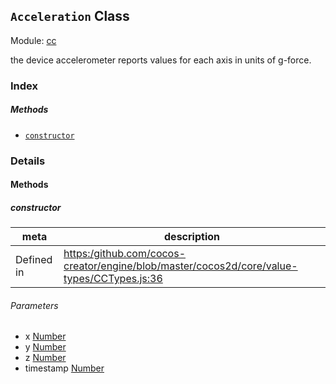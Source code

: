 ## `Acceleration` Class



Module: [cc](../modules/cc.md)




the device accelerometer reports values for each axis in units of g-force.

### Index



##### Methods

  - [`constructor`](#constructor) 



### Details




<!-- Method Block -->
#### Methods


##### constructor



| meta | description |
|------|-------------|
| Defined in | [https:/github.com/cocos-creator/engine/blob/master/cocos2d/core/value-types/CCTypes.js:36](https:/github.com/cocos-creator/engine/blob/master/cocos2d/core/value-types/CCTypes.js#L36) |

###### Parameters
- x <a href="https://developer.mozilla.org/en/JavaScript/Reference/Global_Objects/Number" class="crosslink external" target="_blank">Number</a> 
- y <a href="https://developer.mozilla.org/en/JavaScript/Reference/Global_Objects/Number" class="crosslink external" target="_blank">Number</a> 
- z <a href="https://developer.mozilla.org/en/JavaScript/Reference/Global_Objects/Number" class="crosslink external" target="_blank">Number</a> 
- timestamp <a href="https://developer.mozilla.org/en/JavaScript/Reference/Global_Objects/Number" class="crosslink external" target="_blank">Number</a> 



